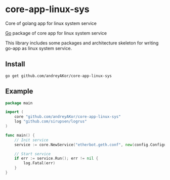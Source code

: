 # core-app-linux-sys
Core of golang app for linux system service

[Go](http://golang.org) package of сore app for linux system service

This library includes some packages and architecture skeleton for writing go-app as linux system service.

Install
-------

    go get github.com/andreyAKor/core-app-linux-sys

Example
-------

```go
package main

import (
	core "github.com/andreyAKor/core-app-linux-sys"
	log "github.com/sirupsen/logrus"
)

func main() {
	// Init service
	service := core.NewService("etherbot.geth.conf", new(config.Configuration), new(App))

	// Start service
	if err := service.Run(); err != nil {
		log.Fatal(err)
	}
}
```
